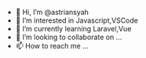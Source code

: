 - 👋 Hi, I’m @astriansyah
- 👀 I’m interested in Javascript,VSCode
- 🌱 I’m currently learning Laravel,Vue
- 💞️ I’m looking to collaborate on ...
- 📫 How to reach me ...

<!---
astriansyah/astriansyah is a ✨ special ✨ repository because its `README.md` (this file) appears on your GitHub profile.
You can click the Preview link to take a look at your changes.
--->
